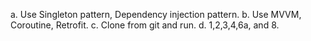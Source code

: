 a. Use Singleton pattern, Dependency injection pattern. 
b. Use MVVM, Coroutine, Retrofit.
c. Clone from git and run. 
d. 1,2,3,4,6a, and 8.

		 

